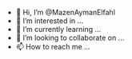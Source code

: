 - 👋 Hi, I’m @MazenAymanElfahl
- 👀 I’m interested in ...
- 🌱 I’m currently learning ...
- 💞️ I’m looking to collaborate on ...
- 📫 How to reach me ...

<!---
MazenAymanElfahl/MazenAymanElfahl is a ✨ special ✨ repository because its `README.md` (this file) appears on your GitHub profile.
You can click the Preview link to take a look at your changes.
--->
